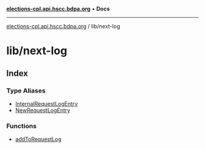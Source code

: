 [**elections-cpl.api.hscc.bdpa.org**](../../README.md) • **Docs**

***

[elections-cpl.api.hscc.bdpa.org](../../README.md) / lib/next-log

# lib/next-log

## Index

### Type Aliases

- [InternalRequestLogEntry](type-aliases/InternalRequestLogEntry.md)
- [NewRequestLogEntry](type-aliases/NewRequestLogEntry.md)

### Functions

- [addToRequestLog](functions/addToRequestLog.md)
